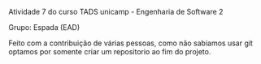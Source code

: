 Atividade 7 do curso TADS unicamp - Engenharia de Software 2  
  
Grupo: Espada (EAD)  
  
Feito com a contribuição de várias pessoas, como não sabiamos usar git optamos por somente criar um repositorio ao fim do projeto.